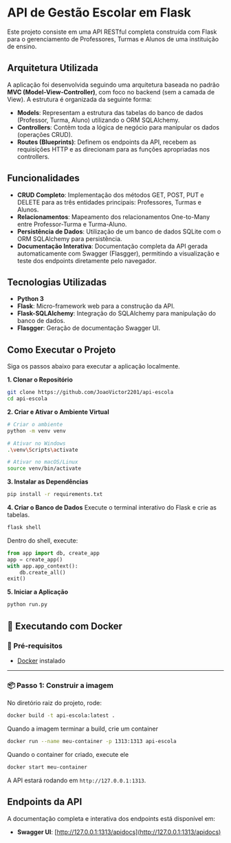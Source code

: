 # API de Gestão Escolar em Flask

Este projeto consiste em uma API RESTful completa construída com Flask para o gerenciamento de Professores, Turmas e Alunos de uma instituição de ensino.

## Arquitetura Utilizada

A aplicação foi desenvolvida seguindo uma arquitetura baseada no padrão **MVC (Model-View-Controller)**, com foco no backend (sem a camada de View). A estrutura é organizada da seguinte forma:

-   **Models**: Representam a estrutura das tabelas do banco de dados (Professor, Turma, Aluno) utilizando o ORM SQLAlchemy. 
-   **Controllers**: Contêm toda a lógica de negócio para manipular os dados (operações CRUD).
-   **Routes (Blueprints)**: Definem os endpoints da API, recebem as requisições HTTP e as direcionam para as funções apropriadas nos controllers.

## Funcionalidades

-   **CRUD Completo**: Implementação dos métodos GET, POST, PUT e DELETE para as três entidades principais: Professores, Turmas e Alunos. 
-   **Relacionamentos**: Mapeamento dos relacionamentos One-to-Many entre Professor-Turma e Turma-Aluno.
-   **Persistência de Dados**: Utilização de um banco de dados SQLite com o ORM SQLAlchemy para persistência. 
-   **Documentação Interativa**: Documentação completa da API gerada automaticamente com Swagger (Flasgger), permitindo a visualização e teste dos endpoints diretamente pelo navegador. 

## Tecnologias Utilizadas

-   **Python 3**
-   **Flask**: Micro-framework web para a construção da API.
-   **Flask-SQLAlchemy**: Integração do SQLAlchemy para manipulação do banco de dados.
-   **Flasgger**: Geração de documentação Swagger UI.

## Como Executar o Projeto

Siga os passos abaixo para executar a aplicação localmente.

**1. Clonar o Repositório**
```bash
git clone https://github.com/JoaoVictor2201/api-escola
cd api-escola
```

**2. Criar e Ativar o Ambiente Virtual**
```bash
# Criar o ambiente
python -m venv venv

# Ativar no Windows
.\venv\Scripts\activate

# Ativar no macOS/Linux
source venv/bin/activate
```

**3. Instalar as Dependências**
```bash
pip install -r requirements.txt
```

**4. Criar o Banco de Dados**
Execute o terminal interativo do Flask e crie as tabelas.
```bash
flask shell
```
Dentro do shell, execute:
```python
from app import db, create_app
app = create_app()
with app.app_context():
    db.create_all()
exit()
```

**5. Iniciar a Aplicação**
```bash
python run.py
```

## 🐳 Executando com Docker

### 🔧 Pré-requisitos

- [Docker](https://docs.docker.com/get-docker/) instalado

---

### 📦 Passo 1: Construir a imagem

No diretório raiz do projeto, rode:

```bash
docker build -t api-escola:latest .
```

Quando a imagem terminar a build, crie um container

```bash
docker run --name meu-container -p 1313:1313 api-escola
```

Quando o container for criado, execute ele

```bash
docker start meu-container
```

A API estará rodando em `http://127.0.0.1:1313`.

## Endpoints da API

A documentação completa e interativa dos endpoints está disponível em:

-   **Swagger UI**: [http://127.0.0.1:1313/apidocs](http://127.0.0.1:1313/apidocs)